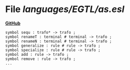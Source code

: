 # File _languages/EGTL/as.esl_
**[GitHub](https://github.com/softlang/yas/blob/master/languages/EGTL/as.esl)**
```
symbol sequ : trafo* -> trafo ;
symbol renameT : terminal # terminal -> trafo ;
symbol renameN : terminal # terminal -> trafo ;
symbol generalize : rule # rule -> trafo ;
symbol specialize : rule # rule -> trafo ;
symbol add : rule -> trafo ;
symbol remove : rule -> trafo ;
...
```
